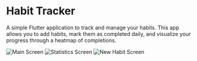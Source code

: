 # Habit Tracker

A simple Flutter application to track and manage your habits. This app allows you to add habits, mark them as completed daily, and visualize your progress through a heatmap of completions.

![Main Screen](https://github.com/denysartiukhov/habit-tracker/assets/108905117/6791d832-0df5-4a39-91c9-63a89ba89b77)
![Statistics Screen](https://github.com/denysartiukhov/habit-tracker/assets/108905117/cca38829-1bbb-4b87-abac-99b9e9c5b15d)
![New Habit Screen](https://github.com/denysartiukhov/habit-tracker/assets/108905117/3bbb636d-c5d3-40e7-b199-b5b7b1aa8842)